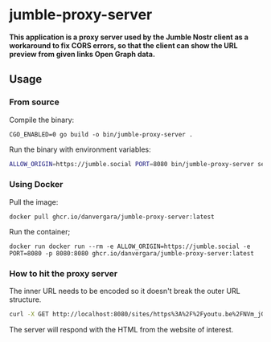 # jumble-proxy-server

__This application is a proxy server used by the Jumble Nostr client as a workaround to fix CORS errors, so that the client can show the URL preview from given links Open Graph data.__

## Usage

### From source

Compile the binary:

```
CGO_ENABLED=0 go build -o bin/jumble-proxy-server .
```

Run the binary with environment variables:

```sh
ALLOW_ORIGIN=https://jumble.social PORT=8080 bin/jumble-proxy-server server
```

### Using Docker

Pull the image:

```
docker pull ghcr.io/danvergara/jumble-proxy-server:latest
```

Run the container;

```
docker run docker run --rm -e ALLOW_ORIGIN=https://jumble.social -e PORT=8080 -p 8080:8080 ghcr.io/danvergara/jumble-proxy-server:latest

```

### How to hit the proxy server

The inner URL needs to be encoded so it doesn't break the outer URL structure.

```sh
curl -X GET http://localhost:8080/sites/https%3A%2F%2Fyoutu.be%2FNVm_jGdwTjQ%3Fsi%3DblYLT44WrrPjL9gU
```

The server will respond with the HTML from the website of interest.
